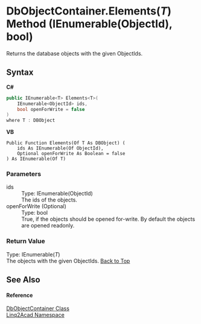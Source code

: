 # DbObjectContainer.Elements(*T*) Method (IEnumerable(ObjectId), bool)
 

Returns the database objects with the given ObjectIds.

## Syntax

**C#**<br />
``` C#
public IEnumerable<T> Elements<T>(
	IEnumerable<ObjectId> ids,
	bool openForWrite = false
)
where T : DBObject

```

**VB**<br />
``` VB
Public Function Elements(Of T As DBObject) ( 
	ids As IEnumerable(Of ObjectId),
	Optional openForWrite As Boolean = false
) As IEnumerable(Of T)
```


### Parameters
<dl><dt>ids</dt><dd>Type: IEnumerable(ObjectId)<br />The ids of the objects.</dd><dt>openForWrite (Optional)</dt><dd>Type: bool<br />True, if the objects should be opened for-write. By default the objects are opened readonly.</dd></dl>


### Return Value
Type: IEnumerable(*T*)<br />The objects with the given ObjectIds.
<a href="#DbObjectContainerElementsT-Method-IEnumerableObjectId-bool">Back to Top</a>

## See Also


#### Reference
<a href="T_Linq2Acad_DbObjectContainer.md#DbObjectContainer-Class">DbObjectContainer Class</a><br /><a href="N_Linq2Acad.md#Linq2Acad-Namespace">Linq2Acad Namespace</a><br />
